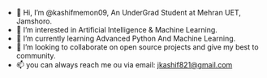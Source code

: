 - 👋 Hi, I’m @kashifmemon09, An UnderGrad Student at Mehran UET, Jamshoro.
- 👀 I’m interested in Artificial Intelligence & Machine Learning.
- 🌱 I’m currently learning Advanced Python And Machine Learning.
- 💞️ I’m looking to collaborate on open source projects and give my best to community.
- 📫 you can always reach me ou via email: jkashif821@gmail.com
